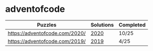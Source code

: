 # adventofcode

| Puzzles | Solutions | Completed |
| --- | --- | --- | 
| https://adventofcode.com/2020/ | [2020](2020/) | 10/25 |
| https://adventofcode.com/2019/ | [2019](2019/) | 4/25 |
